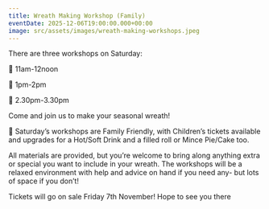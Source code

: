 ```yaml
---
title: Wreath Making Workshop (Family)
eventDate: 2025-12-06T19:00:00.000+00:00
image: src/assets/images/wreath-making-workshops.jpeg
---
```


There are three workshops on Saturday:

🌲 11am-12noon

🌲 1pm-2pm

🌲 2.30pm-3.30pm

Come and join us to make your seasonal wreath!

🌲
Saturday’s workshops are Family Friendly, with Children’s tickets available and upgrades for a Hot/Soft Drink and a filled roll or Mince Pie/Cake too.

All materials are provided, but you’re welcome to bring along anything extra or special you want to include in your wreath.
The workshops will be a relaxed environment with help and advice on hand if you need any- but lots of space if you don’t!

Tickets will go on sale Friday 7th November!
Hope to see you there
